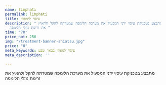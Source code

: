 ```yaml
---
name: limphati
permalink: limphati
title: עיסוי לימפתי
description: " מתבצע בטכניקת עיסוי ידני המפעיל את מערכת הלימפה שמטרתה להקל ולהאיץ
  את זרימת נוזלי הלימפה "
time: "70"
price_not: 250
img: "/treatment-banner-shiatsu.jpg"
price: "0"
meta_keywords: עיסוי למפתי בבאר שבע
meta_description: ''

---
```

מתבצע בטכניקת עיסוי ידני המפעיל את מערכת הלימפה שמטרתה להקל ולהאיץ את זרימת נוזלי הלימפה